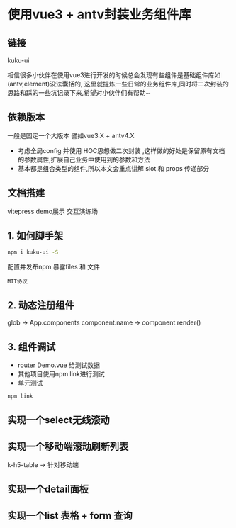 # 使用vue3 + antv封装业务组件库

## 链接
kuku-ui 

相信很多小伙伴在使用vue3进行开发的时候总会发现有些组件是基础组件库如(antv,element)没法囊括的,
这里就提炼一些日常的业务组件库,同时将二次封装的思路和踩的一些坑记录下来,希望对小伙伴们有帮助~

## 依赖版本
一般是固定一个大版本 譬如vue3.X + antv4.X 
* 考虑全局config 并使用 HOC思想做二次封装 ,这样做的好处是保留原有文档的参数属性,扩展自己业务中使用到的参数和方法
* 基本都是组合类型的组件,所以本文会重点讲解 slot 和 props 传递部分

## 文档搭建
vitepress 
demo展示
交互演练场

## 1. 如何脚手架

```sh
npm i kuku-ui -S
```
配置并发布npm 
暴露files 和 文件

`MIT协议`



## 2. 动态注册组件

glob -> App.components 
component.name -> component.render()

## 3. 组件调试
* router Demo.vue 给测试数据
* 其他项目使用npm link进行测试
* 单元测试

```sh
npm link 
```


## 实现一个select无线滚动 


## 实现一个移动端滚动刷新列表
k-h5-table  -> 针对移动端

## 实现一个detail面板
## 实现一个list 表格 + form 查询 

